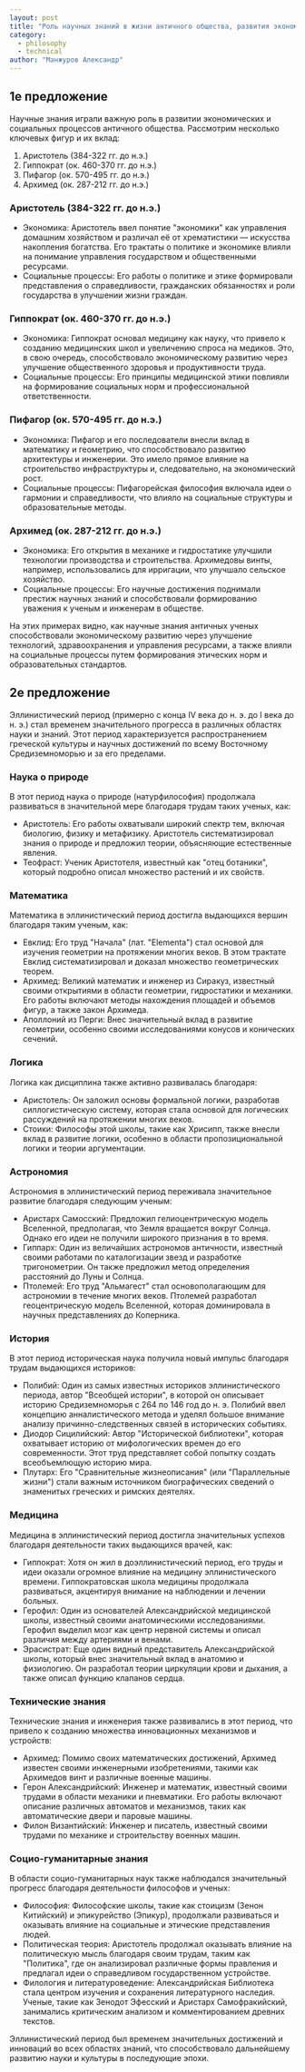 ```yaml
---
layout: post
title: "Роль научных знаний в жизни античного общества, развития экономических и социальных процессов. Эллинистический период (науки о природе, математика, логика, астрономия, история, медицина, технические и социо-гуманитарные знания)"
category:
  - philosophy
  - technical
author: "Манжуров Александр"
---
```


## 1е предложение
Научные знания играли важную роль в развитии экономических и социальных процессов античного общества. Рассмотрим несколько ключевых фигур и их вклад:
1. Аристотель (384-322 гг. до н.э.)
2. Гиппократ (ок. 460-370 гг. до н.э.)
3. Пифагор (ок. 570-495 гг. до н.э.)
4. Архимед (ок. 287-212 гг. до н.э.)

### Аристотель (384-322 гг. до н.э.)
* Экономика: Аристотель ввел понятие "экономики" как управления домашним хозяйством и различал её от хрематистики — искусства накопления богатства. Его трактаты о политике и экономике влияли на понимание управления государством и общественными ресурсами.
* Социальные процессы: Его работы о политике и этике формировали представления о справедливости, гражданских обязанностях и роли государства в улучшении жизни граждан.

### Гиппократ (ок. 460-370 гг. до н.э.)
* Экономика: Гиппократ основал медицину как науку, что привело к созданию медицинских школ и увеличению спроса на медиков. Это, в свою очередь, способствовало экономическому развитию через улучшение общественного здоровья и продуктивности труда.
*  Социальные процессы: Его принципы медицинской этики повлияли на формирование социальных норм и профессиональной ответственности.

### Пифагор (ок. 570-495 гг. до н.э.)
* Экономика: Пифагор и его последователи внесли вклад в математику и геометрию, что способствовало развитию архитектуры и инженерии. Это имело прямое влияние на строительство инфраструктуры и, следовательно, на экономический рост.
* Социальные процессы: Пифагорейская философия включала идеи о гармонии и справедливости, что влияло на социальные структуры и образовательные методы.


### Архимед (ок. 287-212 гг. до н.э.)
* Экономика: Его открытия в механике и гидростатике улучшили технологии производства и строительства. Архимедовы винты, например, использовались для ирригации, что улучшало сельское хозяйство.
* Социальные процессы: Его научные достижения поднимали престиж научных знаний и способствовали формированию уважения к ученым и инженерам в обществе.

На этих примерах видно, как научные знания античных ученых способствовали экономическому развитию через улучшение технологий, здравоохранения и управления ресурсами, а также влияли на социальные процессы путем формирования этических норм и образовательных стандартов.

## 2е предложение
Эллинистический период (примерно с конца IV века до н. э. до I века до н. э.) стал временем значительного прогресса в различных областях науки и знаний. Этот период характеризуется распространением греческой культуры и научных достижений по всему Восточному Средиземноморью и за его пределами. 

### Наука о природе
В этот период наука о природе (натурфилософия) продолжала развиваться в значительной мере благодаря трудам таких ученых, как:
* Аристотель: Его работы охватывали широкий спектр тем, включая биологию, физику и метафизику. Аристотель систематизировал знания о природе и предложил теории, объясняющие естественные явления.
* Теофраст: Ученик Аристотеля, известный как "отец ботаники", который подробно описал множество растений и их свойств.

### Математика
Математика в эллинистический период достигла выдающихся вершин благодаря таким ученым, как:
* Евклид: Его труд "Начала" (лат. "Elementa") стал основой для изучения геометрии на протяжении многих веков. В этом трактате Евклид систематизировал и доказал множество геометрических теорем.
* Архимед: Великий математик и инженер из Сиракуз, известный своими открытиями в области геометрии, гидростатики и механики. Его работы включают методы нахождения площадей и объемов фигур, а также закон Архимеда.
* Аполлоний из Перги: Внес значительный вклад в развитие геометрии, особенно своими исследованиями конусов и конических сечений.

### Логика
Логика как дисциплина также активно развивалась благодаря:
* Аристотель: Он заложил основы формальной логики, разработав силлогистическую систему, которая стала основой для логических рассуждений на протяжении многих веков.
* Стоики: Философы этой школы, такие как Хрисипп, также внесли вклад в развитие логики, особенно в области пропозициональной логики и теории аргументации.

### Астрономия
Астрономия в эллинистический период переживала значительное развитие благодаря следующим ученым:
* Аристарх Самосский: Предложил гелиоцентрическую модель Вселенной, предполагая, что Земля вращается вокруг Солнца. Однако его идеи не получили широкого признания в то время.
* Гиппарх: Один из величайших астрономов античности, известный своими работами по каталогизации звезд и разработке тригонометрии. Он также предложил метод определения расстояний до Луны и Солнца.
* Птолемей: Его труд "Альмагест" стал основополагающим для астрономии в течение многих веков. Птолемей разработал геоцентрическую модель Вселенной, которая доминировала в научных представлениях до Коперника.

### История
В этот период историческая наука получила новый импульс благодаря трудам выдающихся историков:
* Полибий: Один из самых известных историков эллинистического периода, автор "Всеобщей истории", в которой он описывает историю Средиземноморья с 264 по 146 год до н. э. Полибий ввел концепцию анналистического метода и уделял большое внимание анализу причинно-следственных связей в исторических событиях.
* Диодор Сицилийский: Автор "Исторической библиотеки", которая охватывает историю от мифологических времен до его современности. Этот труд представляет собой попытку создать всеобъемлющую историю мира.
* Плутарх: Его "Сравнительные жизнеописания" (или "Параллельные жизни") стали важным источником биографических сведений о знаменитых греческих и римских деятелях.

### Медицина
Медицина в эллинистический период достигла значительных успехов благодаря деятельности таких выдающихся врачей, как:
* Гиппократ: Хотя он жил в доэллинистический период, его труды и идеи оказали огромное влияние на медицину эллинистического времени. Гиппократовская школа медицины продолжала развиваться, акцентируя внимание на наблюдении и лечении больных.
* Герофил: Один из основателей Александрийской медицинской школы, известный своими анатомическими исследованиями. Герофил выделил мозг как центр нервной системы и описал различия между артериями и венами.
* Эрасистрат: Еще один видный представитель Александрийской школы, который внес значительный вклад в анатомию и физиологию. Он разработал теории циркуляции крови и дыхания, а также описал функцию клапанов сердца.

### Технические знания
Технические знания и инженерия также развивались в этот период, что привело к созданию множества инновационных механизмов и устройств:
* Архимед: Помимо своих математических достижений, Архимед известен своими инженерными изобретениями, такими как Архимедов винт и различные военные машины.
* Герон Александрийский: Инженер и математик, известный своими трудами в области механики и пневматики. Его работы включают описание различных автоматов и механизмов, таких как автоматические двери и паровые машины.
* Филон Византийский: Инженер и писатель, известный своими трудами по механике и строительству военных машин.

### Социо-гуманитарные знания
В области социо-гуманитарных наук также наблюдался значительный прогресс благодаря деятельности философов и ученых:
* Философия: Философские школы, такие как стоицизм (Зенон Китийский) и эпикурейство (Эпикур), продолжали развиваться и оказывать влияние на социальные и этические представления людей.
* Политическая теория: Аристотель продолжал оказывать влияние на политическую мысль благодаря своим трудам, таким как "Политика", где он анализировал различные формы правления и предлагал идеи о справедливом государственном устройстве.
* Филология и литературоведение: Александрийская Библиотека стала центром изучения и сохранения литературного наследия. Ученые, такие как Зенодот Эфесский и Аристарх Самофракийский, занимались критическим анализом и комментированием древних текстов.

Эллинистический период был временем значительных достижений и инноваций во всех областях знаний, что способствовало дальнейшему развитию науки и культуры в последующие эпохи.
